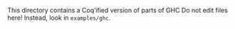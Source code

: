 This directory contains a Coq’ified version of parts of GHC
Do not edit files here! Instead, look in `examples/ghc`.
